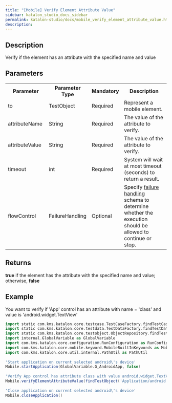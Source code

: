 ```yaml
---
title: "[Mobile] Verify Element Attribute Value" 
sidebar: katalon_studio_docs_sidebar
permalink: katalon-studio/docs/mobile_verify_element_attribute_value.html 
description: 
---
```

Description
-----------

Verify if the element has an attribute with the specified name and value  

Parameters
----------

<table class="wrapped confluenceTable"><colgroup><col><col><col><col></colgroup><tbody><tr class="xtr-0"><th class="xtd-0-0 confluenceTh">Parameter</th><th class="xtd-0-1 confluenceTh">Parameter Type</th><th class="xtd-0-2 confluenceTh">Mandatory</th><th class="xtd-0-3 confluenceTh">Description</th></tr><tr class="xtr-1"><td class="xtd-1-0 confluenceTd">to</td><td class="xtd-1-1 confluenceTd">TestObject&nbsp;</td><td class="xtd-1-2 confluenceTd">Required</td><td class="xtd-1-3 confluenceTd">Represent a mobile element.</td></tr><tr class="xtr-2"><td class="xtd-2-0 confluenceTd">attributeName&nbsp;</td><td class="xtd-2-1 confluenceTd">String&nbsp;</td><td class="xtd-2-2 confluenceTd">Required</td><td class="xtd-2-3 confluenceTd">The value of the attribute to verify.</td></tr><tr class="xtr-3"><td class="xtd-3-0 confluenceTd" colspan="1">attributeValue&nbsp;</td><td class="xtd-3-1 confluenceTd" colspan="1">String&nbsp;</td><td class="xtd-3-2 confluenceTd" colspan="1">Required</td><td class="xtd-3-3 confluenceTd" colspan="1">The value of the attribute to verify.</td></tr><tr class="xtr-4"><td class="xtd-4-0 confluenceTd">timeout&nbsp;</td><td class="xtd-4-1 confluenceTd">int</td><td class="xtd-4-2 confluenceTd">Required</td><td class="xtd-4-3 confluenceTd">System will wait at most timeout (seconds) to return a result.</td></tr><tr class="xtr-5"><td class="xtd-5-0 confluenceTd">flowControl</td><td class="xtd-5-1 confluenceTd">FailureHandling</td><td class="xtd-5-2 confluenceTd">Optional</td><td class="xtd-5-3 confluenceTd"><span style="color: rgb(0,0,0);">Spec</span><span>ify </span><a href="https://docs.katalon.com/x/qAAM" rel="nofollow">failure handling</a><span> schema to determine whether the execution should be allowed to continue or stop.</span></td></tr></tbody></table>

Returns
-------

**true** if the element has the attribute with the specified name and value; otherwise, **false**

Example
-------

You want to verify if 'App' control has an attribute with name = 'class' and value is 'android.widget.TextView'

```groovy
import static com.kms.katalon.core.testcase.TestCaseFactory.findTestCase
import static com.kms.katalon.core.testdata.TestDataFactory.findTestData
import static com.kms.katalon.core.testobject.ObjectRepository.findTestObject
import internal.GlobalVariable as GlobalVariable
import com.kms.katalon.core.configuration.RunConfiguration as RunConfiguration
import com.kms.katalon.core.mobile.keyword.MobileBuiltInKeywords as Mobile
import com.kms.katalon.core.util.internal.PathUtil as PathUtil
 
'Start application on current selected android\'s device'
Mobile.startApplication(GlobalVariable.G_AndroidApp, false)
 
'Verify App control has attribute class with value android.widget.TextView'
Mobile.verifyElementAttributeValue(findTestObject('Application/android.widget.TextView - App'),'class','android.widget.TextView', 10)
 
'Close application on current selected android\'s device'
Mobile.closeApplication()
```